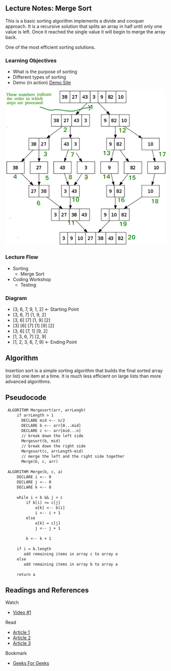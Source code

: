 ## Lecture Notes: Merge Sort

This is a basic sorting algorithm implements a divide and conquer approach. 
It is a recursive solution that splits an array in half until only one value is
left.  Once it reached the single value it will begin to merge the array back.

One of the most efficient sorting solutions.

### Learning Objectives
 - What is the purpose of sorting
 - Different types of sorting
 - Demo (in action) [Demo Site](https://www.toptal.com/developers/sorting-algorithms)
    
 ![MergeSort](../../../../../../assets/MergeSortVisual.png)
### Lecture Flow
 - Sorting
    - Merge Sort
 - Coding Workshop
    - Testing
    
### Diagram
- [3, 6, 7, 9, 1, 2] <- Starting Point
- [3, 6, 7] [1, 9, 2]
- [3, 6] [7] [1, 9] [2]
- [3] [6] [7] [1] [9] [2]
- [3, 6] [7, 1] [9, 2]
- [1, 3, 6, 7] [2, 9] 
- [1, 2, 3, 6, 7, 9] <- Ending Point




## Algorithm
Insertion sort is a simple sorting algorithm that builds the final 
sorted array (or list) one item at a time. It is much less efficient
on large lists than more advanced algorithms.

## Pseudocode
```
 ALGORITHM Mergesort(arr, arrLengh)       
     if arrLength > 1
       DECLARE mid <-- n/2
       DECLARE b <-- arr[0...mid]
       DECLARE c <-- arr[mid...n]
       // break down the left side
       Mergesort(b, mid)
       // break down the right side
       Mergesort(c, arrLength-mid)
       // merge the left and the right side together
       Merge(b, c, arr)
 
 ALGORITHM Merge(b, c, a)
     DECLARE i <-- 0
     DECLARE j <-- 0
     DECLARE k <-- 0
 
     while i < b && j < c
         if b[i] <= c[j]
             a[k] <-- b[i]
             i <-- i + 1
         else
             a[k] = c[j]
             j <-- j + 1
             
         k <-- k + 1
 
     if i = b.length
        add remaining items in array c to array a
     else
        add remaining items in array b to array a
        
     return a
```

## Readings and References
Watch
 - [Video #1](https://www.youtube.com/watch?v=KF2j-9iSf4Q)
 
Read
 - [Article 1](https://www.geeksforgeeks.org/merge-sort/)
 - [Article 2](https://www.tutorialspoint.com/data_structures_algorithms/merge_sort_algorithm.htm)
 - [Article 3](https://www.baeldung.com/java-merge-sort)
 
Bookmark
 - [Geeks For Geeks](https://www.geeksforgeeks.org/insertion-sort/)